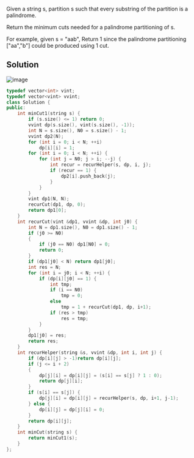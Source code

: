 Given a string s, partition s such that every substring of the partition is a palindrome.

Return the minimum cuts needed for a palindrome partitioning of s.

For example, given s = "aab",
Return 1 since the palindrome partitioning ["aa","b"] could be produced using 1 cut.

## Solution

![image](./figure/dp2.png)

```cpp
typedef vector<int> vint;
typedef vector<vint> vvint;
class Solution {
public:
    int minCut1(string s) {
        if (s.size() <= 1) return 0;
        vvint dp(s.size(), vint(s.size(), -1));
        int N = s.size(), N0 = s.size() - 1;
        vvint dp2(N);
        for (int i = 0; i < N; ++i) 
            dp[i][i] = 1;
        for (int i = 0; i < N; ++i) {
            for (int j = N0; j > i; --j) {
                int recur = recurHelper(s, dp, i, j);
                if (recur == 1) {
                    dp2[i].push_back(j);
                }
            }
        }
        vint dp1(N, N);
        recurCut(dp1, dp, 0);
        return dp1[0];
    }
    int recurCut(vint &dp1, vvint &dp, int j0) {
        int N = dp1.size(), N0 = dp1.size() - 1;
        if (j0 >= N0)
        {
            if (j0 == N0) dp1[N0] = 0;
            return 0;
        }
        if (dp1[j0] < N) return dp1[j0];
        int res = N;
        for (int i = j0; i < N; ++i) {
            if (dp[i][j0] == 1) {
                int tmp;
                if (i == N0) 
                    tmp = 0;
                else 
                    tmp = 1 + recurCut(dp1, dp, i+1);
                if (res > tmp)
                    res = tmp;
            }
        }
        dp1[j0] = res;
        return res;
    }
    int recurHelper(string &s, vvint &dp, int i, int j) {
        if (dp[i][j] > -1)return dp[i][j];
        if (j <= i + 2)
        {
            dp[j][i] = dp[i][j] = (s[i] == s[j] ? 1 : 0);
            return dp[j][i];
        }
        if (s[i] == s[j]) {
            dp[j][i] = dp[i][j] = recurHelper(s, dp, i+1, j-1);
        } else {
            dp[i][j] = dp[j][i] = 0;
        }
        return dp[i][j];
    }
    int minCut(string s) {
        return minCut1(s);
    }
};
```
